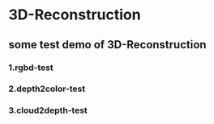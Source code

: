 # 3D-Reconstruction
## some test demo of 3D-Reconstruction

### 1.rgbd-test
### 2.depth2color-test
### 3.cloud2depth-test
